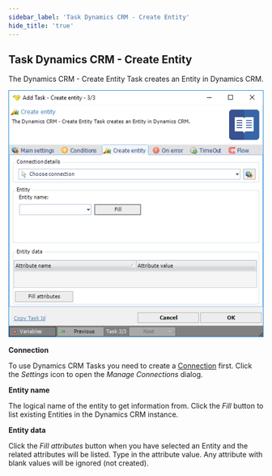 ```yaml
---
sidebar_label: 'Task Dynamics CRM - Create Entity'
hide_title: 'true'
---
```


## Task Dynamics CRM - Create Entity

The Dynamics CRM - Create Entity Task creates an Entity in Dynamics CRM.

![](../../../../../static/img/taskdynamicscrmcreateentity.png)

**Connection**

To use Dynamics CRM Tasks you need to create a [Connection](../../global-connections) first. Click the *Settings* icon to open the *Manage Connections* dialog.
 
**Entity name**

The logical name of the entity to get information from. Click the *Fill* button to list existing Entities in the Dynamics CRM instance.
 
**Entity data**

Click the *Fill attributes* button when you have selected an Entity and the related attributes will be listed. Type in the attribute value. Any attribute with blank values will be ignored (not created).